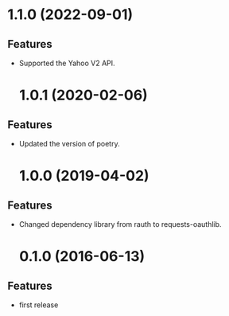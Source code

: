 # 1.1.0 (2022-09-01)

## Features

- Supported the Yahoo V2 API.

  # 1.0.1 (2020-02-06)

## Features

- Updated the version of poetry.

  # 1.0.0 (2019-04-02)

## Features

- Changed dependency library from rauth to requests-oauthlib.

  # 0.1.0 (2016-06-13)

## Features

- first release
